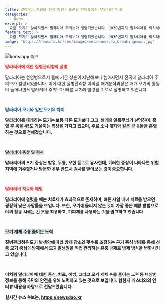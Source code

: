 ```yaml
---
title: 말라리아 주의보 전국 발령! 출근길 인터뷰에서 유의사항 안내
categories:
  - News
excerpt: >
  요즘 모기가 많아지면서 말라리아 주의보가 발령되었습니다. 2030년까지 말라리아를 퇴치해야 하는 우리나라에서 말라리아 예방을 위해 주의보와 경보 체계를 운영하고 있습니다. 말라리아 매개 모기는 큰 크기를 가지고 있고, 사람 대신 소나 돼지를 흡혈하는 특성을 가지고 있습니다. 말라리아에는 효과적인 치료제가 있고, 모기에 물리지 않는 것이 제일 좋은 예방법입니다. 질병관리청은 모기 방제를 근거 중심 방제로 변화시키고 있습니다.
feature_text: >
  요즘 모기가 많아지면서 말라리아 주의보가 발령되었습니다. 2030년까지 말라리아를 퇴치해야 하는 우리나라에서 말라리아 예방을 위해 주의보와 경보 체계를 운영하고 있습니다. 말라리아 매개 모기는 큰 크기를 가지고 있고, 사람 대신 소나 돼지를 흡혈하는 특성을 가지고 있습니다. 말라리아에는 효과적인 치료제가 있고, 모기에 물리지 않는 것이 제일 좋은 예방법입니다. 질병관리청은 모기 방제를 근거 중심 방제로 변화시키고 있습니다.
image: 'https://newsdao.kr/res/images/meta/newsdao_breakingnews.jpg'
---
```


<p><img src="https://newsdao.kr/res/images/meta/newsdao_breakingnews.jpg" alt="koreaapp 속보" /></p>

<p><b><span style="color: #ee2323;">말라리아에 대한 질병관리청의 설명</span></b></p>

<p>말라리아는 전염병으로서 올해 기온 상슨이 지난해보다 높아지면서 전국에 말라리아 주의보가 발령되었습니다. 이에 대한 질병관리청 이희일 매개분석과장은 매개 모기의 활동이 늘어나면서 말라리아 주의보가 빠른 시기에 발령된 것으로 설명하고 있습니다.</p>

<p data-ke-size="size16">&nbsp;</p>

<p><b><span style="color: #1a5490;">말라리아 모기와 일반 모기의 차이</span><b></p>

<p>말라리아를 매개하는 모기는 보통 다른 모기보다 크고, 날개에 얼룩무늬가 선명하며, 흡혈 후 몸을 45도 기울이는 특성을 가지고 있으며, 주로 소나 돼지와 같은 큰 동물을 흡혈하는 것으로 전해졌습니다.</p>

<p data-ke-size="size16">&nbsp;</p>

<p><b><span style="background-color: #21538527;">말라리아 증상 및 검사</span></b></p>

<p>말라리아의 초기 증상은 발열, 두통, 오한 등으로 유사한데, 이러한 증상이 나타나면 위험 지역에 거주했거나 방문한 경우 반드시 검사를 받아보는 것이 중요합니다.</p>

<p data-ke-size="size16">&nbsp;</p>

<p><b><span style="color: #ee2323;">말라리아 치료와 예방</span></b></p>

<p>말라리아에 걸렸을 때는 치료제가 효과적으로 존재하며, 빠른 시일 내에 치료를 받으면 굉장히 낮은 사망률을 보입니다. 또한, 모기에 물리지 않는 것이 가장 좋은 예방 방법으로 야외 활동 시에는 긴 옷을 착용하고, 기피제를 사용하는 것을 권고하고 있습니다.</p>

<p data-ke-size="size16">&nbsp;</p>

<p><b><span style="background-color: #21538527;">모기 개체 수를 줄이는 노력</span></b></p>

<p>질병관리청은 모기 발생양에 따라 방제 장소와 횟수를 조정하는 근거 중심 방제를 통해 성충 모기 중심의 방제에서 모기 발생원을 직접 관리하는 유충 방제로 방제 방식을 변화시키고 있습니다.</p>

<p data-ke-size="size16">&nbsp;</p>

<p>이처럼 말라리아에 대한 증상, 치료, 예방, 그리고 모기 개체 수를 줄이는 노력 등 다양한 정보를 통해 국민의 안전을 위해 노력하고 있는 것으로 보입니다. 함현지 캐스터와의 인터뷰 내용을 바탕으로 전달드렸습니다.</p>
실시간 뉴스 속보는, <a href="https://newsdao.kr" rel="dofollow">https://newsdao.kr</a>


